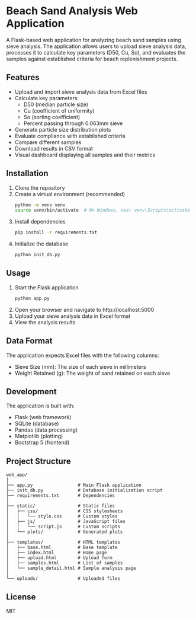 # Beach Sand Analysis Web Application

A Flask-based web application for analyzing beach sand samples using sieve analysis. The application allows users to upload sieve analysis data, processes it to calculate key parameters (D50, Cu, So), and evaluates the samples against established criteria for beach replenishment projects.

## Features

- Upload and import sieve analysis data from Excel files
- Calculate key parameters:
  - D50 (median particle size)
  - Cu (coefficient of uniformity)
  - So (sorting coefficient)
  - Percent passing through 0.063mm sieve
- Generate particle size distribution plots
- Evaluate compliance with established criteria
- Compare different samples
- Download results in CSV format
- Visual dashboard displaying all samples and their metrics

## Installation

1. Clone the repository
2. Create a virtual environment (recommended)
   ```bash
   python -m venv venv
   source venv/bin/activate  # On Windows, use: venv\Scripts\activate
   ```
3. Install dependencies
   ```bash
   pip install -r requirements.txt
   ```
4. Initialize the database
   ```bash
   python init_db.py
   ```

## Usage

1. Start the Flask application
   ```bash
   python app.py
   ```
2. Open your browser and navigate to http://localhost:5000
3. Upload your sieve analysis data in Excel format
4. View the analysis results

## Data Format

The application expects Excel files with the following columns:
- Sieve Size (mm): The size of each sieve in millimeters
- Weight Retained (g): The weight of sand retained on each sieve

## Development

The application is built with:
- Flask (web framework)
- SQLite (database)
- Pandas (data processing)
- Matplotlib (plotting)
- Bootstrap 5 (frontend)

## Project Structure

```
web_app/
│
├── app.py                 # Main Flask application
├── init_db.py             # Database initialization script
├── requirements.txt       # Dependencies
│
├── static/                # Static files
│   ├── css/               # CSS stylesheets
│   │   └── style.css      # Custom styles
│   ├── js/                # JavaScript files
│   │   └── script.js      # Custom scripts
│   └── plots/             # Generated plots
│
├── templates/             # HTML templates
│   ├── base.html          # Base template
│   ├── index.html         # Home page
│   ├── upload.html        # Upload form
│   ├── samples.html       # List of samples
│   └── sample_detail.html # Sample analysis page
│
└── uploads/               # Uploaded files
```

## License

MIT 